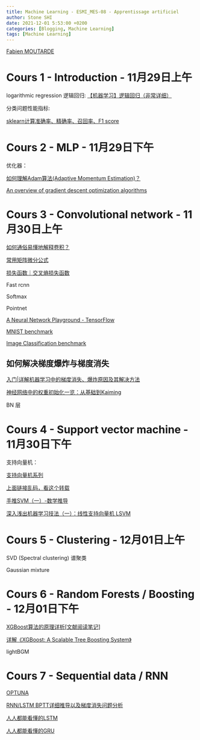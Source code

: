 ```yaml
---
title: Machine Learning - ESMI_MES-08 - Apprentissage artificiel
author: Stone SHI
date: 2021-12-01 5:53:00 +0200
categories: [Blogging, Machine Learning]
tags: [Machine Learning]
---
```


[Fabien MOUTARDE](https://people.minesparis.psl.eu/fabien.moutarde/)

# Cours 1 - Introduction - 11月29日上午

logarithmic regression 逻辑回归: 
[【机器学习】逻辑回归（非常详细）](https://zhuanlan.zhihu.com/p/74874291)

分类问题性能指标:

[sklearn计算准确率、精确率、召回率、F1 score](https://blog.csdn.net/hfutdog/article/details/88085878)

# Cours 2 - MLP - 11月29日下午

优化器：

[如何理解Adam算法(Adaptive Momentum Estimation)？](https://www.zhihu.com/question/323747423/answer/790457991)

[An overview of gradient descent optimization algorithms](https://ruder.io/optimizing-gradient-descent/index.html#rmsprop)

# Cours 3 - Convolutional network - 11月30日上午

[如何通俗易懂地解释卷积？](https://www.zhihu.com/question/22298352)

[常用矩阵微分公式](https://blog.csdn.net/hqh45/article/details/50920904)

[损失函数｜交叉熵损失函数](https://zhuanlan.zhihu.com/p/35709485)

Fast rcnn

Softmax

Pointnet

[A Neural Network Playground - TensorFlow](https://playground.tensorflow.org/)

[MNIST benchmark](https://paperswithcode.com/sota/image-classification-on-mnist)

[Image Classification benchmark](https://paperswithcode.com/task/image-classification)

## 如何解决梯度爆炸与梯度消失

[入门|详解机器学习中的梯度消失、爆炸原因及其解决方法](https://cloud.tencent.com/developer/article/1052770)

[神经网络中的权重初始化一览：从基础到Kaiming](https://zhuanlan.zhihu.com/p/62850258)

BN 层

# Cours 4 - Support vector machine - 11月30日下午

支持向量机：

[支持向量机系列](https://blog.pluskid.org/?page_id=683)

[上面链接乱码，看这个转载](https://cosx.org/2014/01/svm-series-maximum-margin-classifier/)

[手推SVM（一）-数学推导](https://blog.csdn.net/qq_39422642/article/details/78725278)

[深入浅出机器学习技法（一）：线性支持向量机 LSVM](https://cloud.tencent.com/developer/news/177390)

# Cours 5 - Clustering - 12月01日上午

SVD (Spectral clustering) 谱聚类

Gaussian mixture

# Cours 6 - Random Forests / Boosting - 12月01日下午

[XGBoost算法的原理详析[文献阅读笔记]](https://zhuanlan.zhihu.com/p/90520307)

[详解《XGBoost: A Scalable Tree Boosting System》](https://zhuanlan.zhihu.com/p/89546007)

lightBGM

# Cours 7 - Sequential data / RNN

[OPTUNA](https://optuna.org/)

[RNN/LSTM BPTT详细推导以及梯度消失问题分析](https://zhuanlan.zhihu.com/p/85776566)

[人人都能看懂的LSTM](https://zhuanlan.zhihu.com/p/32085405)

[人人都能看懂的GRU](https://zhuanlan.zhihu.com/p/32481747)